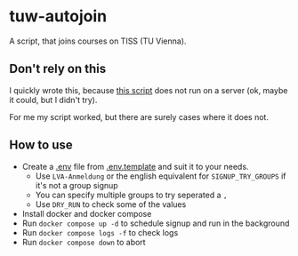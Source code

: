 # tuw-autojoin

A script, that joins courses on TISS (TU Vienna).

## Don't rely on this

I quickly wrote this, because [this script](https://github.com/mangei/tissquickregistrationscript) does not run on a server (ok, maybe it could, but I didn't try).

For me my script worked, but there are surely cases where it does not.

## How to use

- Create a [.env](.env) file from [.env.template](.env.template) and suit it to your needs.
  - Use `LVA-Anmeldung` or the english equivalent for `SIGNUP_TRY_GROUPS` if it's not a group signup
  - You can specify multiple groups to try seperated a `,`
  - Use `DRY_RUN` to check some of the values
- Install docker and docker compose
- Run `docker compose up -d` to schedule signup and run in the background
- Run `docker compose logs -f` to check logs
- Run `docker compose down` to abort
